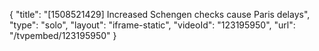 {
    "title": "[1508521429] Increased Schengen checks cause Paris delays",
    "type": "solo",
    "layout": "iframe-static",
    "videoId": "123195950",
    "url": "\/tvpembed\/123195950"
}